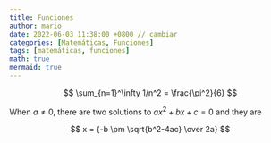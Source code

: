 ```yaml
---
title: Funciones
author: mario
date: 2022-06-03 11:38:00 +0800 // cambiar
categories: [Matemáticas, Funciones]
tags: [matemáticas, funciones]
math: true
mermaid: true
---
```


$$ \sum_{n=1}^\infty 1/n^2 = \frac{\pi^2}{6} $$

When $a \ne 0$, there are two solutions to $ax^2 + bx + c = 0$ and they are

$$ x = {-b \pm \sqrt{b^2-4ac} \over 2a} $$

$$  $$
